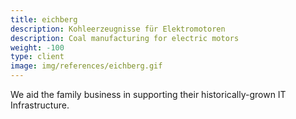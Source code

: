 ```yaml
---
title: eichberg
description: Kohleerzeugnisse für Elektromotoren
description: Coal manufacturing for electric motors
weight: -100
type: client
image: img/references/eichberg.gif
---
```

We aid the family business in supporting their historically-grown IT Infrastructure.

